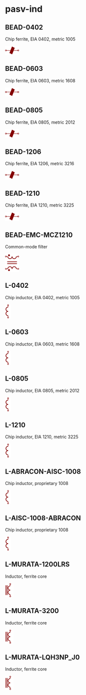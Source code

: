 # pasv-ind

## BEAD-0402
Chip ferrite, EIA 0402, metric 1005

![BEAD-0402__1__1](/images/passive__BEAD__1__1.png?raw=true) 

## BEAD-0603
Chip ferrite, EIA 0603, metric 1608

![BEAD-0603__1__1](/images/passive__BEAD__1__1.png?raw=true) 

## BEAD-0805
Chip ferrite, EIA 0805, metric 2012

![BEAD-0805__1__1](/images/passive__BEAD__1__1.png?raw=true) 

## BEAD-1206
Chip ferrite, EIA 1206, metric 3216

![BEAD-1206__1__1](/images/passive__BEAD__1__1.png?raw=true) 

## BEAD-1210
Chip ferrite, EIA 1210, metric 3225

![BEAD-1210__1__1](/images/passive__BEAD__1__1.png?raw=true) 

## BEAD-EMC-MCZ1210
Common-mode filter

![BEAD-EMC-MCZ1210__1__1](/images/passive__CMCHOKE__1__1.png?raw=true) 

## L-0402
Chip inductor, EIA 0402, metric 1005

![L-0402__1__1](/images/passive__L__1__1.png?raw=true) 

## L-0603
Chip inductor, EIA 0603, metric 1608

![L-0603__1__1](/images/passive__L__1__1.png?raw=true) 

## L-0805
Chip inductor, EIA 0805, metric 2012

![L-0805__1__1](/images/passive__L__1__1.png?raw=true) 

## L-1210
Chip inductor, EIA 1210, metric 3225

![L-1210__1__1](/images/passive__L__1__1.png?raw=true) 

## L-ABRACON-AISC-1008
Chip inductor, proprietary 1008

![L-ABRACON-AISC-1008__1__1](/images/passive__L__1__1.png?raw=true) 

## L-AISC-1008-ABRACON
Chip inductor, proprietary 1008

![L-AISC-1008-ABRACON__1__1](/images/passive__L__1__1.png?raw=true) 

## L-MURATA-1200LRS
Inductor, ferrite core

![L-MURATA-1200LRS__1__1](/images/pasv-Bourns__L-BOURNS-RLB0914__1__1.png?raw=true) 

## L-MURATA-3200
Inductor, ferrite core

![L-MURATA-3200__1__1](/images/pasv-Bourns__L-BOURNS-RLB0914__1__1.png?raw=true) 

## L-MURATA-LQH3NP_J0
Inductor, ferrite core

![L-MURATA-LQH3NP_J0__1__1](/images/pasv-Bourns__L-BOURNS-RLB0914__1__1.png?raw=true) 

